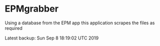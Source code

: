# EPMgrabber
Using a database from the EPM app this application scrapes the files as required


Latest backup: Sun Sep 8 18:19:02 UTC 2019
